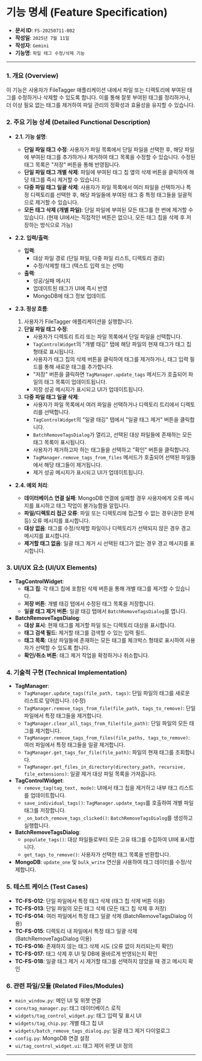 # 기능 명세 (Feature Specification)

*   **문서 ID**: `FS-20250711-002`
*   **작성일**: `2025년 7월 11일`
*   **작성자**: `Gemini`
*   **기능명**: `파일 태그 수정/삭제 기능`

---

### 1. 개요 (Overview)

이 기능은 사용자가 FileTagger 애플리케이션 내에서 파일 또는 디렉토리에 부여된 태그를 수정하거나 삭제할 수 있도록 합니다. 이를 통해 잘못 부여된 태그를 정리하거나, 더 이상 필요 없는 태그를 제거하여 파일 관리의 정확성과 효율성을 유지할 수 있습니다.

### 2. 주요 기능 상세 (Detailed Functional Description)

*   **2.1. 기능 설명**:
    *   **단일 파일 태그 수정**: 사용자가 파일 목록에서 단일 파일을 선택한 후, 해당 파일에 부여된 태그를 추가하거나 제거하여 태그 목록을 수정할 수 있습니다. 수정된 태그 목록은 "저장" 버튼을 통해 반영됩니다.
    *   **단일 파일 태그 개별 삭제**: 파일에 부여된 태그 칩 옆의 삭제 버튼을 클릭하여 해당 태그를 즉시 제거할 수 있습니다.
    *   **다중 파일 태그 일괄 삭제**: 사용자가 파일 목록에서 여러 파일을 선택하거나 특정 디렉토리를 선택한 후, 해당 파일들에 부여된 태그 중 특정 태그들을 일괄적으로 제거할 수 있습니다.
    *   **모든 태그 삭제 (개별 파일)**: 단일 파일에 부여된 모든 태그를 한 번에 제거할 수 있습니다. (현재 UI에서는 직접적인 버튼은 없으나, 모든 태그 칩을 삭제 후 저장하는 방식으로 가능)

*   **2.2. 입력/출력**:
    *   **입력**:
        *   대상 파일 경로 (단일 파일, 다중 파일 리스트, 디렉토리 경로)
        *   수정/삭제할 태그 (텍스트 입력 또는 선택)
    *   **출력**:
        *   성공/실패 메시지
        *   업데이트된 태그가 UI에 즉시 반영
        *   MongoDB에 태그 정보 업데이트

*   **2.3. 정상 흐름**:
    1.  사용자가 FileTagger 애플리케이션을 실행합니다.
    2.  **단일 파일 태그 수정**:
        *   사용자가 디렉토리 트리 또는 파일 목록에서 단일 파일을 선택합니다.
        *   `TagControlWidget`의 "개별 태깅" 탭에 해당 파일의 현재 태그가 태그 칩 형태로 표시됩니다.
        *   사용자가 태그 칩의 삭제 버튼을 클릭하여 태그를 제거하거나, 태그 입력 필드를 통해 새로운 태그를 추가합니다.
        *   "저장" 버튼을 클릭하면 `TagManager.update_tags` 메서드가 호출되어 파일의 태그 목록이 업데이트됩니다.
        *   저장 성공 메시지가 표시되고 UI가 업데이트됩니다.
    3.  **다중 파일 태그 일괄 삭제**:
        *   사용자가 파일 목록에서 여러 파일을 선택하거나 디렉토리 트리에서 디렉토리를 선택합니다.
        *   `TagControlWidget`의 "일괄 태깅" 탭에서 "일괄 태그 제거" 버튼을 클릭합니다.
        *   `BatchRemoveTagsDialog`가 열리고, 선택된 대상 파일들에 존재하는 모든 태그 목록이 표시됩니다.
        *   사용자가 제거하고자 하는 태그들을 선택하고 "확인" 버튼을 클릭합니다.
        *   `TagManager.remove_tags_from_files` 메서드가 호출되어 선택된 파일들에서 해당 태그들이 제거됩니다.
        *   제거 성공 메시지가 표시되고 UI가 업데이트됩니다.

*   **2.4. 예외 처리**:
    *   **데이터베이스 연결 실패**: MongoDB 연결에 실패할 경우 사용자에게 오류 메시지를 표시하고 태그 작업이 불가능함을 알립니다.
    *   **파일/디렉토리 접근 오류**: 파일 또는 디렉토리에 접근할 수 없는 경우(권한 문제 등) 오류 메시지를 표시합니다.
    *   **대상 없음**: 태그를 수정/삭제할 파일이나 디렉토리가 선택되지 않은 경우 경고 메시지를 표시합니다.
    *   **제거할 태그 없음**: 일괄 태그 제거 시 선택된 태그가 없는 경우 경고 메시지를 표시합니다.

### 3. UI/UX 요소 (UI/UX Elements)

*   **TagControlWidget**:
    *   **태그 칩**: 각 태그 칩에 포함된 삭제 버튼을 통해 개별 태그를 제거할 수 있습니다.
    *   **저장 버튼**: 개별 태깅 탭에서 수정된 태그 목록을 저장합니다.
    *   **일괄 태그 제거 버튼**: 일괄 태깅 탭에서 `BatchRemoveTagsDialog`를 엽니다.
*   **BatchRemoveTagsDialog**:
    *   **대상 표시**: 현재 태그를 제거할 파일 또는 디렉토리 대상을 표시합니다.
    *   **태그 검색 필드**: 제거할 태그를 검색할 수 있는 입력 필드.
    *   **태그 목록**: 대상 파일들에 존재하는 모든 태그를 체크박스 형태로 표시하여 사용자가 선택할 수 있도록 합니다.
    *   **확인/취소 버튼**: 태그 제거 작업을 확정하거나 취소합니다.

### 4. 기술적 구현 (Technical Implementation)

*   **TagManager**:
    *   `TagManager.update_tags(file_path, tags)`: 단일 파일의 태그를 새로운 리스트로 덮어씁니다. (수정)
    *   `TagManager.remove_tags_from_file(file_path, tags_to_remove)`: 단일 파일에서 특정 태그들을 제거합니다.
    *   `TagManager.clear_all_tags_from_file(file_path)`: 단일 파일의 모든 태그를 제거합니다.
    *   `TagManager.remove_tags_from_files(file_paths, tags_to_remove)`: 여러 파일에서 특정 태그들을 일괄 제거합니다.
    *   `TagManager.get_tags_for_file(file_path)`: 파일의 현재 태그를 조회합니다.
    *   `TagManager.get_files_in_directory(directory_path, recursive, file_extensions)`: 일괄 제거 대상 파일 목록을 가져옵니다.
*   **TagControlWidget**:
    *   `remove_tag(tag_text, mode)`: UI에서 태그 칩을 제거하고 내부 태그 리스트를 업데이트합니다.
    *   `save_individual_tags()`: `TagManager.update_tags`를 호출하여 개별 파일 태그를 저장합니다.
    *   `_on_batch_remove_tags_clicked()`: `BatchRemoveTagsDialog`를 생성하고 실행합니다.
*   **BatchRemoveTagsDialog**:
    *   `populate_tags()`: 대상 파일들로부터 모든 고유 태그를 수집하여 UI에 표시합니다.
    *   `get_tags_to_remove()`: 사용자가 선택한 태그 목록을 반환합니다.
*   **MongoDB**: `update_one` 및 `bulk_write` 연산을 사용하여 태그 데이터를 수정/삭제합니다.

### 5. 테스트 케이스 (Test Cases)

*   **TC-FS-012**: 단일 파일에서 특정 태그 삭제 (태그 칩 삭제 버튼 이용)
*   **TC-FS-013**: 단일 파일의 모든 태그 삭제 (모든 태그 칩 삭제 후 저장)
*   **TC-FS-014**: 여러 파일에서 특정 태그 일괄 삭제 (BatchRemoveTagsDialog 이용)
*   **TC-FS-015**: 디렉토리 내 파일에서 특정 태그 일괄 삭제 (BatchRemoveTagsDialog 이용)
*   **TC-FS-016**: 존재하지 않는 태그 삭제 시도 (오류 없이 처리되는지 확인)
*   **TC-FS-017**: 태그 삭제 후 UI 및 DB에 올바르게 반영되는지 확인
*   **TC-FS-018**: 일괄 태그 제거 시 제거할 태그를 선택하지 않았을 때 경고 메시지 확인

### 6. 관련 파일/모듈 (Related Files/Modules)

*   `main_window.py`: 메인 UI 및 위젯 연결
*   `core/tag_manager.py`: 태그 데이터베이스 로직
*   `widgets/tag_control_widget.py`: 태그 입력 및 표시 UI
*   `widgets/tag_chip.py`: 개별 태그 칩 UI
*   `widgets/batch_remove_tags_dialog.py`: 일괄 태그 제거 다이얼로그
*   `config.py`: MongoDB 연결 설정
*   `ui/tag_control_widget.ui`: 태그 제어 위젯 UI 정의

---
